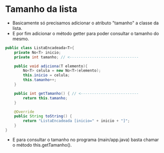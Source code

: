 # Tamanho da lista

* Basicamente só precisamos adicionar o atributo "tamanho" a classe da lista.
* E por fim adicionar o método getter para poder consultar o tamanho do mesmo.

````java
public class ListaEncadeada<T>{
    private No<T> inicio;
    private int tamanho; // <-------------------------------

    public void adiciona(T elemento){
        No<T> celula = new No<T>(elemento);
        this.inicio = celula;
        this.tamanho++;
    }

    public int getTamanho() { // <--------------------------
        return this.tamanho;
    }

    @Override
    public String toString() {
        return "ListaEncadeada [inicio=" + inicio + "]";
    }  
}
````

* E para consultar o tamanho no programa (main/app.java) basta chamar o método this.getTamanho().
